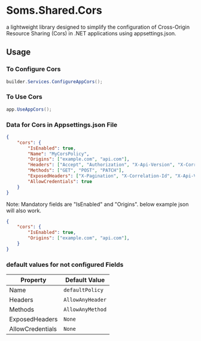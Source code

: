 # Soms.Shared.Cors
a lightweight library designed to simplify the configuration of Cross-Origin Resource Sharing (Cors) in .NET applications using appsettings.json.

## Usage

### To Configure Cors
```csharp
builder.Services.ConfigureAppCors();
```

### To Use Cors
```csharp
app.UseAppCors();
```

### Data for Cors in Appsettings.json File

```json
{
    "cors": {
        "IsEnabled": true,
        "Name": "MyCorsPolicy",
        "Origins": ["example.com", "api.com"],
        "Headers": ["Accept", "Authorization", "X-Api-Version", "X-Correlation-Id"],
        "Methods": ["GET", "POST", "PATCH"],
        "ExposedHeaders": ["X-Pagination", "X-Correlation-Id", "X-Api-Version"],
        "AllowCredentials": true
    }
}
```

Note: Mandatory fields are "IsEnabled" and "Origins". below example json will also work. 

```json
{
    "cors": {
        "IsEnabled": true,
        "Origins": ["example.com", "api.com"],
    }
}
```

### default values for not configured Fields

| Property         | Default Value     |
|------------------|-------------------|
| Name             | `defaultPolicy`   |
| Headers          | `AllowAnyHeader`  |
| Methods          | `AllowAnyMethod`  |
| ExposedHeaders   | `None`            |
| AllowCredentials | `None`            |
